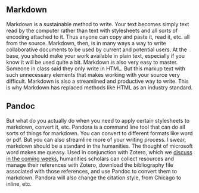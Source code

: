 <h2 id="markdown">Markdown</h2>
<p>Markdown is a sustainable method to write. Your text becomes simply text read by the computer rather than text with stylesheets and all sorts of encoding attached to it. Thus anyone can copy and paste it, read it, etc. all from the source. Markdown, then, is in many ways a way to write collaborative documents to be used by current and potential users. At the base, you should make your work available in plain text, especially if you know it will be used quite a bit. Markdown is also very easy to master. Someone in class said they only write in HTML. But this markup text with such unnecessary elements that makes working with your source very difficult. Markdown is also a streamlined and productive way to write. This is why Markdown has replaced methods like HTML as an industry standard.</p>
<h2 id="pandoc">Pandoc</h2>
<p>But what do you actually do when you need to apply certain stylesheets to markdown, convert it, etc. Pandora is a command line tool that can do all sorts of things for markdown. You can convert to different formats like word or pdf. But you can also streamline more of your writing process. I swear, markdown should be a standard in the humanities. The thought of microsoft word makes me queasy. Used in conjunction with Zotero, which we <a href="Zotero-Sparql">discuss in the coming weeks</a>, humanities scholars can collect resources and manage their references with Zotero, download the bibliography file associated with those references, and use Pandoc to convert them to markdown. Pandora will also change the citation style, from Chicago to inline, etc.</p>
